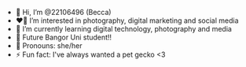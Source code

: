 - 👋 Hi, I’m @22106496 (Becca)
- ❤️‍🔥 I’m interested in photography, digital marketing and social media
- 🌱 I’m currently learning digital technology, photography and media
- 🥳 Future Bangor Uni student!!
- 💖 Pronouns: she/her
- ⚡ Fun fact: I've always wanted a pet gecko <3

<!---
22106496/22106496 is a ✨ special ✨ repository because its `README.md` (this file) appears on your GitHub profile.
You can click the Preview link to take a look at your changes.
--->
